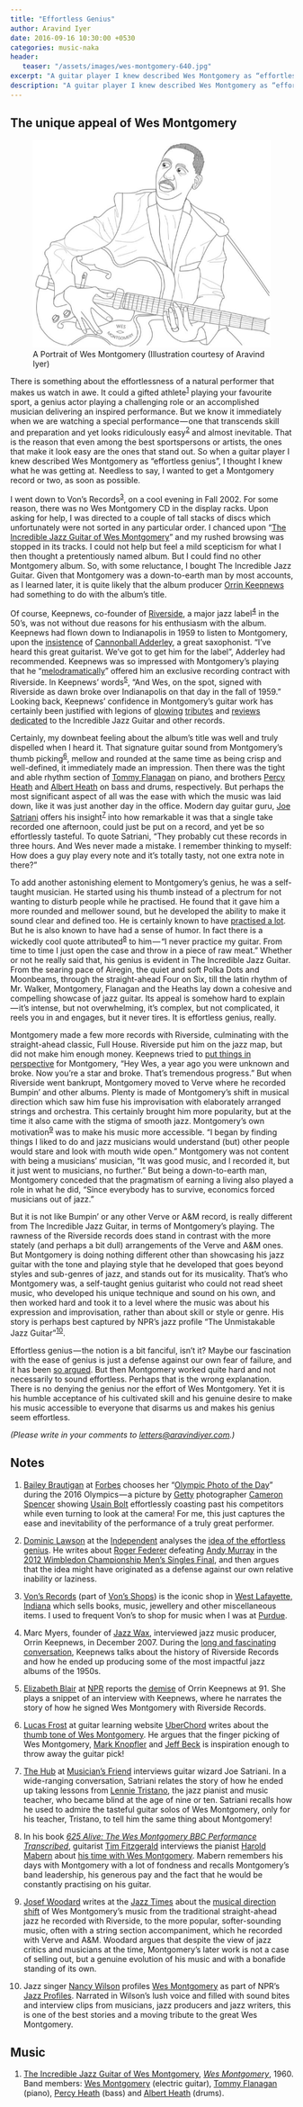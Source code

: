 ```yaml
---
title: "Effortless Genius"
author: Aravind Iyer
date: 2016-09-16 10:30:00 +0530
categories: music-naka
header:
   teaser: "/assets/images/wes-montgomery-640.jpg"
excerpt: "A guitar player I knew described Wes Montgomery as “effortless genius”. He had a signature thumb picked guitar sound, mellow and rounded at the same time as being crisp and well-defined. His albums had an ease in the way the music was laid down, like it was just another day in the office. Montgomery's humble acceptance of his cultivated skill and his genuine desire to make his music accessible to everyone, is what disarms us and makes his genius seem effortless."
description: "A guitar player I knew described Wes Montgomery as “effortless genius”. He had a signature thumb picked guitar sound, mellow and rounded at the same time as being crisp and well-defined. His albums had an ease in the way the music was laid down, like it was just another day in the office. Montgomery's humble acceptance of his cultivated skill and his genuine desire to make his music accessible to everyone, is what disarms us and makes his genius seem effortless."
---
```

## The unique appeal of Wes Montgomery

<figure>
   <a href="/assets/images/wes-montgomery.jpg">
      <img src="/assets/images/wes-montgomery-640.jpg" alt="Wes Montgomery playing guitar">
   </a>
   <figcaption>A Portrait of Wes Montgomery (Illustration courtesy of Aravind Iyer)</figcaption>
</figure>

There is something about the effortlessness of a natural performer that makes us watch in awe. It could a gifted athlete<a name="FT1REF"></a><sup>[1](#FT1)</sup> playing your favourite sport, a genius actor playing a challenging role or an accomplished musician delivering an inspired performance. But we know it immediately when we are watching a special performance — one that transcends skill and preparation and yet looks ridiculously easy<a name="FT2REF"></a><sup>[2](#FT2)</sup> and almost inevitable. That is the reason that even among the best sportspersons or artists, the ones that make it look easy are the ones that stand out. So when a guitar player I knew described Wes Montgomery as “effortless genius”, I thought I knew what he was getting at. Needless to say, I wanted to get a Montgomery record or two, as soon as possible.

I went down to Von’s Records<a name="FT3REF"></a><sup>[3](#FT3)</sup>, on a cool evening in Fall 2002. For some reason, there was no Wes Montgomery CD in the display racks. Upon asking for help, I was directed to a couple of tall stacks of discs which unfortunately were not sorted in any particular order. I chanced upon “[The Incredible Jazz Guitar of Wes Montgomery](https://en.wikipedia.org/wiki/The_Incredible_Jazz_Guitar_of_Wes_Montgomery)” and my rushed browsing was stopped in its tracks. I could not help but feel a mild scepticism for what I then thought a pretentiously named album. But I could find no other Montgomery album. So, with some reluctance, I bought The Incredible Jazz Guitar. Given that Montgomery was a down-to-earth man by most accounts, as I learned later, it is quite likely that the album producer [Orrin Keepnews](https://en.wikipedia.org/wiki/Orrin_Keepnews) had something to do with the album’s title.

Of course, Keepnews, co-founder of [Riverside](https://en.wikipedia.org/wiki/Riverside_Records), a major jazz label<a name="FT4REF"></a><sup>[4](#FT4)</sup> in the 50’s, was not without due reasons for his enthusiasm with the album. Keepnews had flown down to Indianapolis in 1959 to listen to Montgomery, upon the [insistence](http://www.npr.org/2015/03/02/390244979/legendary-jazz-producer-orrin-keepnews-dies-at-91) of [Cannonball Adderley](https://en.wikipedia.org/wiki/Cannonball_Adderley), a great saxophonist. “I’ve heard this great guitarist. We’ve got to get him for the label”, Adderley had recommended. Keepnews was so impressed with Montgomery’s playing that he “[melodramatically](http://www.npr.org/2015/03/02/390244979/legendary-jazz-producer-orrin-keepnews-dies-at-91)” offered him an exclusive recording contract with Riverside. In Keepnews’ words<a name="FT5REF"></a><sup>[5](#FT5)</sup>, “And Wes, on the spot, signed with Riverside as dawn broke over Indianapolis on that day in the fall of 1959.” Looking back, Keepnews’ confidence in Montgomery’s guitar work has certainly been justified with legions of [glowing](https://www.allaboutjazz.com/the-incredible-jazz-guitar-of-wes-montgomery-wes-montgomery-riverside-review-by-chris-may.php) [tributes](https://www.theguardian.com/lifeandstyle/2001/aug/03/shopping.artsfeatures5) and [reviews](http://www.allmusic.com/album/the-incredible-jazz-guitar-of-wes-montgomery-mw0000188442) [dedicated](http://www.sputnikmusic.com/review/10328/Wes-Montgomery-The-Incredible-Jazz-Guitar-of-Wes-Montgomery/) to the Incredible Jazz Guitar and other records.

Certainly, my downbeat feeling about the album’s title was well and truly dispelled when I heard it. That signature guitar sound from Montgomery’s thumb picking<a name="FT6REF"></a><sup>[6](#FT6)</sup>, mellow and rounded at the same time as being crisp and well-defined, it immediately made an impression. Then there was the tight and able rhythm section of [Tommy Flanagan](https://en.wikipedia.org/wiki/Tommy_Flanagan) on piano, and brothers [Percy Heath](https://en.wikipedia.org/wiki/Percy_Heath) and [Albert Heath](https://en.wikipedia.org/wiki/Albert_Heath) on bass and drums, respectively. But perhaps the most significant aspect of all was the ease with which the music was laid down, like it was just another day in the office. Modern day guitar guru, [Joe Satriani](https://en.wikipedia.org/wiki/Joe_Satriani) offers his insight<a name="FT7REF"></a><sup>[7](#FT7)</sup> into how remarkable it was that a single take recorded one afternoon, could just be put on a record, and yet be so effortlessly tasteful. To quote Satriani, “They probably cut these records in three hours. And Wes never made a mistake. I remember thinking to myself: How does a guy play every note and it’s totally tasty, not one extra note in there?”

To add another astonishing element to Montgomery’s genius, he was a self-taught musician. He started using his thumb instead of a plectrum for not wanting to disturb people while he practised. He found that it gave him a more rounded and mellower sound, but he developed the ability to make it sound clear and defined too. He is certainly known to have [practised a lot](http://wesmontgomerybook.com/2013/03/06/interview-with-harold-mabern-about-playing-with-wes-montgomery/). But he is also known to have had a sense of humor. In fact there is a wickedly cool quote attributed<a name="FT8REF"></a><sup>[8](#FT8)</sup> to him — “I never practice my guitar. From time to time I just open the case and throw in a piece of raw meat.” Whether or not he really said that, his genius is evident in The Incredible Jazz Guitar. From the searing pace of Airegin, the quiet and soft Polka Dots and Moonbeams, through the straight-ahead Four on Six, till the latin rhythm of Mr. Walker, Montgomery, Flanagan and the Heaths lay down a cohesive and compelling showcase of jazz guitar. Its appeal is somehow hard to explain — it’s intense, but not overwhelming, it’s complex, but not complicated, it reels you in and engages, but it never tires. It is effortless genius, really.

Montgomery made a few more records with Riverside, culminating with the straight-ahead classic, Full House. Riverside put him on the jazz map, but did not make him enough money. Keepnews tried to [put things in perspective](http://jazztimes.com/articles/15844-wes-montgomery-the-softer-side-of-genius) for Montgomery, “Hey Wes, a year ago you were unknown and broke. Now you’re a star and broke. That’s tremendous progress.” But when Riverside went bankrupt, Montgomery moved to Verve where he recorded Bumpin’ and other albums. Plenty is made of Montgomery’s shift in musical direction which saw him fuse his improvisation with elaborately arranged strings and orchestra. This certainly brought him more popularity, but at the time it also came with the stigma of smooth jazz. Montgomery’s own motivation<a name="FT9REF"></a><sup>[9](#FT9)</sup> was to make his music more accessible. “I began by finding things I liked to do and jazz musicians would understand (but) other people would stare and look with mouth wide open.” Montgomery was not content with being a musicians’ musician, “It was good music, and I recorded it, but it just went to musicians, no further.” But being a down-to-earth man, Montgomery conceded that the pragmatism of earning a living also played a role in what he did, “Since everybody has to survive, economics forced musicians out of jazz.”

But it is not like Bumpin’ or any other Verve or A&M record, is really different from The Incredible Jazz Guitar, in terms of Montgomery’s playing. The rawness of the Riverside records does stand in contrast with the more stately (and perhaps a bit dull) arrangements of the Verve and A&M ones. But Montgomery is doing nothing different other than showcasing his jazz guitar with the tone and playing style that he developed that goes beyond styles and sub-genres of jazz, and stands out for its musicality. That’s who Montgomery was, a self-taught genius guitarist who could not read sheet music, who developed his unique technique and sound on his own, and then worked hard and took it to a level where the music was about his expression and improvisation, rather than about skill or style or genre. His story is perhaps best captured by NPR’s jazz profile “The Unmistakable Jazz Guitar”<a name="FT10REF"></a><sup>[10](#FT10)</sup>.

Effortless genius — the notion is a bit fanciful, isn’t it? Maybe our fascination with the ease of genius is just a defense against our own fear of failure, and it has been [so argued](http://www.independent.co.uk/voices/commentators/dominic-lawson/dominic-lawson-it-takes-more-than-a-stroke-of-genius-to-become-a-true-champion-7924861.html). But then Montgomery worked quite hard and not necessarily to sound effortless. Perhaps that is the wrong explanation. There is no denying the genius nor the effort of Wes Montgomery. Yet it is his humble acceptance of his cultivated skill and his genuine desire to make his music accessible to everyone that disarms us and makes his genius seem effortless.

*(Please write in your comments to [letters@aravindiyer.com](mailto:letters@aravindiyer.com).)*

## Notes
1. <a name="FT1"></a>[Bailey Brautigan](https://www.forbes.com/sites/baileybrautigan) at [Forbes](https://www.forbes.com/) chooses her “[Olympic Photo of the Day](https://www.forbes.com/sites/baileybrautigan/2016/08/16/olympic-photo-of-the-day-usain-bolt-makes-it-look-easy)” during the 2016 Olympics — a picture by [Getty](https://www.gettyimages.com/) photographer [Cameron Spencer](https://www.gettyimages.com/photos/cameron-spencer) showing [Usain Bolt](https://en.wikipedia.org/wiki/Usain_Bolt) effortlessly coasting past his competitors while even turning to look at the camera! For me, this just captures the ease and inevitability of the performance of a truly great performer. <a href="#FT1REF"><i class="fas fa-level-up-alt"></i></a>

2. <a name="FT2"></a>[Dominic Lawson](http://www.independent.co.uk/voices/commentators/dominic-lawson) at the [Independent](http://www.independent.co.uk/) analyses the [idea of the effortless genius](http://www.independent.co.uk/voices/commentators/dominic-lawson/dominic-lawson-it-takes-more-than-a-stroke-of-genius-to-become-a-true-champion-7924861.html). He writes about [Roger Federer](https://en.wikipedia.org/wiki/Roger_Federer) defeating [Andy Murray](https://en.wikipedia.org/wiki/Andy_Murray) in the [2012 Wimbledon Championship Men’s Singles Final](https://en.wikipedia.org/wiki/2012_Wimbledon_Championships_–_Men%27s_Singles#Finals), and then argues that the idea might have originated as a defense against our own relative inability or laziness. <a href="#FT2REF"><i class="fas fa-level-up-alt"></i></a>

3. <a name="FT3"></a>[Von’s Records](http://vonsrecords.blogspot.in/) (part of [Von’s Shops](http://vonsshops.com/)) is the iconic shop in [West Lafayette, Indiana](https://en.wikipedia.org/wiki/West_Lafayette,_Indiana) which sells books, music, jewellery and other miscellaneous items. I used to frequent Von’s to shop for music when I was at [Purdue](http://www.purdue.edu/). <a href="#FT3REF"><i class="fas fa-level-up-alt"></i></a>

4. <a name="FT4"></a>Marc Myers, founder of [Jazz Wax](http://www.jazzwax.com/), interviewed jazz music producer, Orrin Keepnews, in December 2007. During the [long and fascinating conversation](http://www.jazzwax.com/2007/12/orrin-keepnews.html), Keepnews talks about the history of Riverside Records and how he ended up producing some of the most impactful jazz albums of the 1950s. <a href="#FT4REF"><i class="fas fa-level-up-alt"></i></a>

5. <a name="FT5"></a>[Elizabeth Blair](https://www.npr.org/people/2100238/elizabeth-blair) at [NPR](https://www.npr.org/) reports the [demise](https://www.npr.org/2015/03/02/390244979/legendary-jazz-producer-orrin-keepnews-dies-at-91) of Orrin Keepnews at 91. She plays a snippet of an interview with Keepnews, where he narrates the story of how he signed Wes Montgomery with Riverside Records. <a href="#FT5REF"><i class="fas fa-level-up-alt"></i></a>

6. <a name="FT6"></a>[Lucas Frost](https://www.uberchord.com/blog/author/lucas/) at guitar learning website [UberChord](https://www.uberchord.com/) writes about the [thumb tone of Wes Montgomery](https://www.uberchord.com/blog/three-reasons-to-throw-away-the-guitar-pick/). He argues that the finger picking of Wes Montgomery, [Mark Knopfler](https://en.wikipedia.org/wiki/Mark_Knopfler) and [Jeff Beck](https://en.wikipedia.org/wiki/Jeff_Beck) is inspiration enough to throw away the guitar pick! <a href="#FT6REF"><i class="fas fa-level-up-alt"></i></a>

7. <a name="FT7"></a>[The Hub](http://thehub.musiciansfriend.com/) at [Musician’s Friend](http://www.musiciansfriend.com/) interviews guitar wizard Joe Satriani. In a wide-ranging conversation, Satriani relates the story of how he ended up taking lessons from [Lennie Tristano](https://en.wikipedia.org/wiki/Lennie_Tristano), the jazz pianist and music teacher, who became blind at the age of nine or ten. Satriani recalls how he used to admire the tasteful guitar solos of Wes Montgomery, only for his teacher, Tristano, to tell him the same thing about Montgomery! <a href="#FT7REF"><i class="fas fa-level-up-alt"></i></a>

8. <a name="FT8"></a>In his book [*625 Alive: The Wes Montgomery BBC Performance Transcribed*](http://wesmontgomerybook.com/), guitarist [Tim Fitzgerald](https://www.tim-fitzgerald.com/) interviews the pianist [Harold Mabern](https://en.wikipedia.org/wiki/Harold_Mabern) about [his time with Wes Montgomery](http://wesmontgomerybook.com/2013/03/06/interview-with-harold-mabern-about-playing-with-wes-montgomery/). Mabern remembers his days with Montgomery with a lot of fondness and recalls Montgomery’s band leadership, his generous pay and the fact that he would be constantly practising on his guitar. <a href="#FT8REF"><i class="fas fa-level-up-alt"></i></a>

9. <a name="FT9"></a>[Josef Woodard](http://www.joewoodard.com/) writes at the [Jazz Times](https://jazztimes.com/) about the [musical direction shift](https://jazztimes.com/features/wes-montgomery-the-softer-side-of-genius/) of Wes Montgomery’s music from the traditional straight-ahead jazz he recorded with Riverside, to the more popular, softer-sounding music, often with a string section accompaniment, which he recorded with Verve and A&M. Woodard argues that despite the view of jazz critics and musicians at the time, Montgomery’s later work is not a case of selling out, but a genuine evolution of his music and with a bonafide standing of its own. <a href="#FT9REF"><i class="fas fa-level-up-alt"></i></a>

10. <a name="FT10"></a>Jazz singer [Nancy Wilson](https://www.npr.org/people/2101390/nancy-wilson) profiles [Wes Montgomery](https://www.npr.org/2007/09/26/14687657/wes-montgomery-the-unmistakable-jazz-guitar) as part of NPR’s [Jazz Profiles](https://www.npr.org/series/10208861/npr-s-jazz-profiles). Narrated in Wilson’s lush voice and filled with sound bites and interview clips from musicians, jazz producers and jazz writers, this is one of the best stories and a moving tribute to the great Wes Montgomery. <a href="#FT10REF"><i class="fas fa-level-up-alt"></i></a>

## Music
1. [The Incredible Jazz Guitar of Wes Montgomery](https://en.wikipedia.org/wiki/The_Incredible_Jazz_Guitar_of_Wes_Montgomery), [*Wes Montgomery*](https://en.wikipedia.org/wiki/Wes_Montgomery), 1960. Band members: [Wes Montgomery](https://en.wikipedia.org/wiki/Wes_Montgomery) (electric guitar), [Tommy Flanagan](https://en.wikipedia.org/wiki/Tommy_Flanagan) (piano), [Percy Heath](https://en.wikipedia.org/wiki/Percy_Heath) (bass) and [Albert Heath](https://en.wikipedia.org/wiki/Albert_Heath) (drums).
